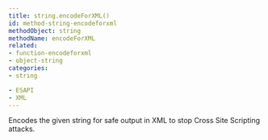```yaml
---
title: string.encodeForXML()
id: method-string-encodeforxml
methodObject: string
methodName: encodeForXML
related:
- function-encodeforxml
- object-string
categories:
- string

- ESAPI
- XML
---
```


Encodes the given string for safe output in XML to stop Cross Site Scripting attacks.
